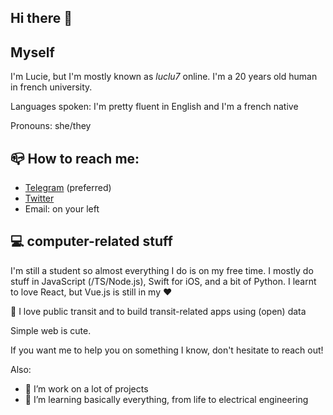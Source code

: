 ## Hi there 👋

## Myself

I'm Lucie, but I'm mostly known as _luclu7_ online. I'm a 20 years old human in french university.

Languages spoken: I'm pretty fluent in English and I'm a french native

Pronouns: she/they

## 📪 How to reach me:

- [Telegram](https://t.me/luclu7) (preferred)
- [Twitter](https://twitter.com/luclu7_)
- Email: on your left

## 💻 computer-related stuff

I'm still a student so almost everything I do is on my free time. I mostly do stuff in JavaScript (/TS/Node.js), Swift for iOS, and a bit of Python. I learnt to love React, but Vue.js is still in my ❤️

🚊 I love public transit and to build transit-related apps using (open) data

Simple web is cute.

If you want me to help you on something I know, don't hesitate to reach out!

Also:
- 🔭 I’m work on a lot of projects
- 🌱 I’m learning basically everything, from life to electrical engineering
